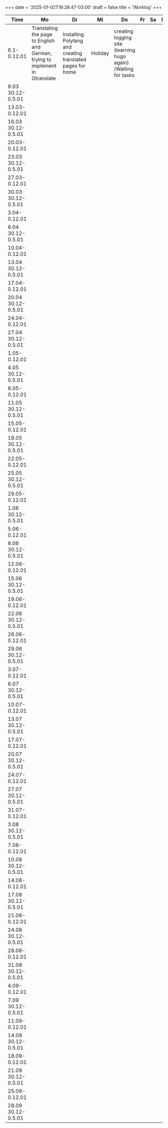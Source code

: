 +++
date = '2025-01-02T19:28:47-03:00'
draft = false
title = 'Worklog'
+++

| Time       | Mo     | Di     | Mi     | Do     | Fr     | Sa     | So     |
|------------|--------|--------|--------|--------|--------|--------|--------|
| 6.1-0.12.01 |Translating the page to English and German, trying to implement in Gtranslate        | Installing Polylang and creating translated pages for home       | Holiday       | creating logging site (learning hugo again) /Waiting for tasks      |        |        |        |
| 9.03 30.12-0.5.01 |        |        |        |        |        |        |        |
| 13.03-0.12.01  |        |        |        |        |        |        |        |
| 16.03 30.12-0.5.01 |        |        |        |        |        |        |        |
| 20.03-0.12.01  |        |        |        |        |        |        |        |
| 23.03 30.12-0.5.01 |        |        |        |        |        |        |        |
| 27.03-0.12.01  |        |        |        |        |        |        |        |
| 30.03 30.12-0.5.01 |        |        |        |        |        |        |        |
| 3.04-0.12.01   |        |        |        |        |        |        |        |
| 6.04 30.12-0.5.01 |        |        |        |        |        |        |        |
| 10.04-0.12.01  |        |        |        |        |        |        |        |
| 13.04 30.12-0.5.01 |        |        |        |        |        |        |        |
| 17.04-0.12.01  |        |        |        |        |        |        |        |
| 20.04 30.12-0.5.01 |        |        |        |        |        |        |        |
| 24.04-0.12.01  |        |        |        |        |        |        |        |
| 27.04 30.12-0.5.01 |        |        |        |        |        |        |        |
| 1.05-0.12.01   |        |        |        |        |        |        |        |
| 4.05 30.12-0.5.01 |        |        |        |        |        |        |        |
| 8.05-0.12.01   |        |        |        |        |        |        |        |
| 11.05 30.12-0.5.01 |        |        |        |        |        |        |        |
| 15.05-0.12.01  |        |        |        |        |        |        |        |
| 18.05 30.12-0.5.01 |        |        |        |        |        |        |        |
| 22.05-0.12.01  |        |        |        |        |        |        |        |
| 25.05 30.12-0.5.01 |        |        |        |        |        |        |        |
| 29.05-0.12.01  |        |        |        |        |        |        |        |
| 1.06 30.12-0.5.01 |        |        |        |        |        |        |        |
| 5.06-0.12.01   |        |        |        |        |        |        |        |
| 8.06 30.12-0.5.01 |        |        |        |        |        |        |        |
| 12.06-0.12.01  |        |        |        |        |        |        |        |
| 15.06 30.12-0.5.01 |        |        |        |        |        |        |        |
| 19.06-0.12.01  |        |        |        |        |        |        |        |
| 22.06 30.12-0.5.01 |        |        |        |        |        |        |        |
| 26.06-0.12.01  |        |        |        |        |        |        |        |
| 29.06 30.12-0.5.01 |        |        |        |        |        |        |        |
| 3.07-0.12.01   |        |        |        |        |        |        |        |
| 6.07 30.12-0.5.01 |        |        |        |        |        |        |        |
| 10.07-0.12.01  |        |        |        |        |        |        |        |
| 13.07 30.12-0.5.01 |        |        |        |        |        |        |        |
| 17.07-0.12.01  |        |        |        |        |        |        |        |
| 20.07 30.12-0.5.01 |        |        |        |        |        |        |        |
| 24.07-0.12.01  |        |        |        |        |        |        |        |
| 27.07 30.12-0.5.01 |        |        |        |        |        |        |        |
| 31.07-0.12.01  |        |        |        |        |        |        |        |
| 3.08 30.12-0.5.01 |        |        |        |        |        |        |        |
| 7.08-0.12.01   |        |        |        |        |        |        |        |
| 10.08 30.12-0.5.01 |        |        |        |        |        |        |        |
| 14.08-0.12.01  |        |        |        |        |        |        |        |
| 17.08 30.12-0.5.01 |        |        |        |        |        |        |        |
| 21.08-0.12.01  |        |        |        |        |        |        |        |
| 24.08 30.12-0.5.01 |        |        |        |        |        |        |        |
| 28.08-0.12.01  |        |        |        |        |        |        |        |
| 31.08 30.12-0.5.01 |        |        |        |        |        |        |        |
| 4.09-0.12.01   |        |        |        |        |        |        |        |
| 7.09 30.12-0.5.01 |        |        |        |        |        |        |        |
| 11.09-0.12.01  |        |        |        |        |        |        |        |
| 14.09 30.12-0.5.01 |        |        |        |        |        |        |        |
| 18.09-0.12.01  |        |        |        |        |        |        |        |
| 21.09 30.12-0.5.01 |        |        |        |        |        |        |        |
| 25.09-0.12.01  |        |        |        |        |        |        |        |
| 28.09 30.12-0.5.01 |        |        |        |        |        |        |        |
